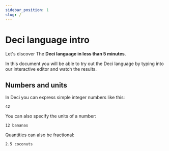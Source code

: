 ```yaml
---
sidebar_position: 1
slug: /
---
```


# Deci language intro

Let's discover The **Deci language in less than 5 minutes**.

In this document you will be able to try out the Deci language by typing into our interactive editor and watch the results.

## Numbers and units

In Deci you can express simple integer numbers like this:

```deci live
42
```

You can also specify the units of a number:

```deci live
12 bananas
```

Quantities can also be fractional:

```deci live
2.5 coconuts
```
